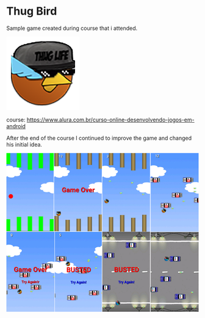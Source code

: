 # Thug Bird

Sample game created during course that i attended.

[![Thug Bird](https://github.com/alvarolopes/Thugbird/blob/master/app/src/main/res/mipmap-xxxhdpi/ic_launcher.png)](#features)

course: https://www.alura.com.br/curso-online-desenvolvendo-jogos-em-android

After the end of the course I continued to improve the game and changed his initial idea.

[![Wip](https://github.com/alvarolopes/Thugbird/blob/master/Thugbird%20-%20Media/Wip.jpg)](#features)

